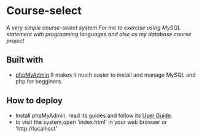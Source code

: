 # Course-select

_A very simple course-select system_
_For me to exercise using MySQL statement with prograaming languages and alse as my database course project_

## Built with
- [phpMyAdmin](https://www.phpmyadmin.net/).It makes it much easier to install and manage MySQL and php for begginers. 

## How to deploy
- Install phpMyAdmin, read its guides and follow its [User Guide](https://docs.phpmyadmin.net/en/latest/user.html).
- to visit the system,open 'index.html' in your web browser or 'http://localhost' 